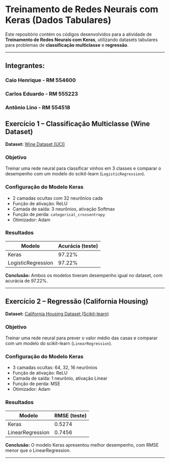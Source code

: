 # Treinamento de Redes Neurais com Keras (Dados Tabulares)

Este repositório contém os códigos desenvolvidos para a atividade de **Treinamento de Redes Neurais com Keras**, utilizando datasets tabulares para problemas de **classificação multiclasse** e **regressão**.

---

## Integrantes:
### Caio Henrique - RM 554600
### Carlos Eduardo - RM 555223
### Antônio Lino - RM 554518

## **Exercício 1 – Classificação Multiclasse (Wine Dataset)**

**Dataset:** [Wine Dataset (UCI)](https://archive.ics.uci.edu/ml/datasets/wine)

### **Objetivo**
Treinar uma rede neural para classificar vinhos em 3 classes e comparar o desempenho com um modelo do scikit-learn (`LogisticRegression`).

### **Configuração do Modelo Keras**
- 2 camadas ocultas com 32 neurônios cada  
- Função de ativação: ReLU  
- Camada de saída: 3 neurônios, ativação Softmax  
- Função de perda: `categorical_crossentropy`  
- Otimizador: Adam  

### **Resultados**
| Modelo                | Acurácia (teste) |
|-----------------------|----------------|
| Keras                 | 97.22%         |
| LogisticRegression    | 97.22%         |

**Conclusão:** Ambos os modelos tiveram desempenho igual no dataset, com acurácia de 97.22%.

---

## **Exercício 2 – Regressão (California Housing)**

**Dataset:** [California Housing Dataset (Scikit-learn)](https://scikit-learn.org/stable/modules/generated/sklearn.datasets.fetch_california_housing.html)

### **Objetivo**
Treinar uma rede neural para prever o valor médio das casas e comparar com um modelo do scikit-learn (`LinearRegression`).

### **Configuração do Modelo Keras**
- 3 camadas ocultas: 64, 32, 16 neurônios  
- Função de ativação: ReLU  
- Camada de saída: 1 neurônio, ativação Linear  
- Função de perda: MSE  
- Otimizador: Adam  

### **Resultados**
| Modelo                | RMSE (teste)   |
|-----------------------|----------------|
| Keras                 | 0.5274         |
| LinearRegression      | 0.7456         |

**Conclusão:** O modelo Keras apresentou melhor desempenho, com RMSE menor que o LinearRegression.

---

